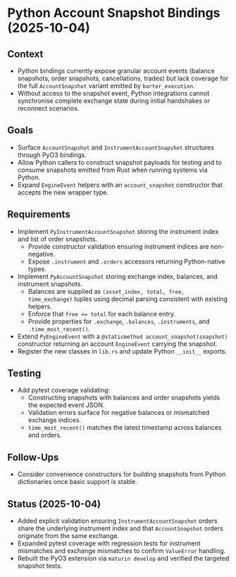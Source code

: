 # Python Account Snapshot Bindings (2025-10-04)

## Context
- Python bindings currently expose granular account events (balance snapshots, order snapshots,
  cancellations, trades) but lack coverage for the full `AccountSnapshot` variant emitted by
  `barter_execution`.
- Without access to the snapshot event, Python integrations cannot synchronise complete exchange
  state during initial handshakes or reconnect scenarios.

## Goals
- Surface `AccountSnapshot` and `InstrumentAccountSnapshot` structures through PyO3 bindings.
- Allow Python callers to construct snapshot payloads for testing and to consume snapshots emitted
  from Rust when running systems via Python.
- Expand `EngineEvent` helpers with an `account_snapshot` constructor that accepts the new wrapper
  type.

## Requirements
- Implement `PyInstrumentAccountSnapshot` storing the instrument index and list of order snapshots.
  - Provide constructor validation ensuring instrument indices are non-negative.
  - Expose `.instrument` and `.orders` accessors returning Python-native types.
- Implement `PyAccountSnapshot` storing exchange index, balances, and instrument snapshots.
  - Balances are supplied as `(asset_index, total, free, time_exchange)` tuples using decimal
    parsing consistent with existing helpers.
  - Enforce that `free <= total` for each balance entry.
  - Provide properties for `.exchange`, `.balances`, `.instruments`, and `.time_most_recent()`.
- Extend `PyEngineEvent` with a `@staticmethod account_snapshot(snapshot)` constructor returning an
  account `EngineEvent` carrying the snapshot.
- Register the new classes in `lib.rs` and update Python `__init__` exports.

## Testing
- Add pytest coverage validating:
  - Constructing snapshots with balances and order snapshots yields the expected event JSON.
  - Validation errors surface for negative balances or mismatched exchange indices.
  - `time_most_recent()` matches the latest timestamp across balances and orders.

## Follow-Ups
- Consider convenience constructors for building snapshots from Python dictionaries once basic
  support is stable.

## Status (2025-10-04)
- Added explicit validation ensuring `InstrumentAccountSnapshot` orders share the underlying
  instrument index and that `AccountSnapshot` orders originate from the same exchange.
- Expanded pytest coverage with regression tests for instrument mismatches and exchange
  mismatches to confirm `ValueError` handling.
- Rebuilt the PyO3 extension via `maturin develop` and verified the targeted snapshot tests.
